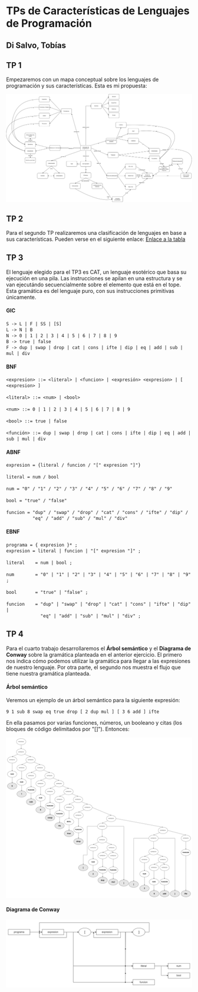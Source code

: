 # TPs de Características de Lenguajes de Programación
## Di Salvo, Tobías

## TP 1
Empezaremos con un mapa conceptual sobre los lenguajes de programación y sus características. Esta es mi propuesta:

![Mapa conceptual](Mapas-conceptuales.png)

## TP 2
Para el segundo TP realizaremos una clasificación de lenguajes en base a sus características. Pueden verse en el siguiente enlace:
[Enlace a la tabla](https://docs.google.com/spreadsheets/d/19aTSzIjQNs6RBNJFz0bftTlqKr-uWbohbBZnxmP0-r0/edit?usp=sharing)

## TP 3
El lenguaje elegido para el TP3 es CAT, un lenguaje esotérico que basa su ejecución en una pila. Las instrucciones se apilan en una estructura y se van ejecutándo secuencialmente sobre el elemento que está en el tope. Esta gramática es del lenguaje puro, con sus instrucciones primitivas únicamente.

#### GIC
~~~
S -> L | F | SS | [S]
L -> N | B
N -> 0 | 1 | 2 | 3 | 4 | 5 | 6 | 7 | 8 | 9
B -> true | false
F -> dup | swap | drop | cat | cons | ifte | dip | eq | add | sub | mul | div
~~~
#### BNF
~~~
<expresion> ::= <literal> | <funcion> | <expresión> <expresion> | [ <expresion> ]

<literal> ::= <num> | <bool>

<num> ::= 0 | 1 | 2 | 3 | 4 | 5 | 6 | 7 | 8 | 9

<bool> ::= true | false

<función> ::= dup | swap | drop | cat | cons | ifte | dip | eq | add | sub | mul | div
~~~
#### ABNF
~~~
expresion = {literal / funcion / "[" expresion "]"}

literal = num / bool

num = "0" / "1" / "2" / "3" / "4" / "5" / "6" / "7" / "8" / "9"

bool = "true" / "false"

funcion = "dup" / "swap" / "drop" / "cat" / "cons" / "ifte" / "dip" /
          "eq" / "add" / "sub" / "mul" / "div"
~~~

#### EBNF
~~~
programa = { expresion }* ;
expresion = literal | funcion | "[" expresion "]" ;

literal    = num | bool ;

num        = "0" | "1" | "2" | "3" | "4" | "5" | "6" | "7" | "8" | "9" ;

bool       = "true" | "false" ;

funcion    = "dup" | "swap" | "drop" | "cat" | "cons" | "ifte" | "dip" |
             "eq" | "add" | "sub" | "mul" | "div" ;

~~~

## TP 4
Para el cuarto trabajo desarrollaremos el **Árbol semántico** y el **Diagrama de Conway** sobre la gramática planteada en el anterior ejercicio. El primero nos indica cómo podemos utilizar la gramática para llegar a las expresiones de nuestro lenguaje. Por otra parte, el segundo nos muestra el flujo que tiene nuestra gramática planteada.

#### Árbol semántico
Veremos un ejemplo de un árbol semántico para la siguiente expresión:
~~~
9 1 sub 8 swap eq true drop [ 2 dup mul ] [ 3 6 add ] ifte
~~~
En ella pasamos por varias funciones, números, un booleano y citas (los bloques de código delimitados por "[]"). Entonces:

![Árbol semántico](Arbol-semantico.png)

#### Diagrama de Conway
![Diagrama de Conway](Diagrama-conway.png)